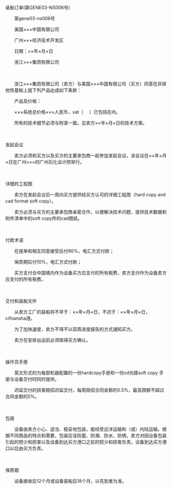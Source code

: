 



装船订单(第GENE03-NS006号)



 

　　第gene03-ns006号

　　美国×××中国有限公司

　　广州×××经济技术开发区

　　日期：××年×月×日　　

　　浙江×××集团有限公司

　　

　　浙江×××集团有限公司（卖方）与美国×××中国有限公司（买方）同意在非排他性基础上就下列产品达成如下条款：　　

　　产品及价格：

　　×××系统总价格×××人民币，vat（　 ）已包括在内。

　　所有的技术细节必须与附录一致。见卖方××年×月×日的技术方案。　　

　　


 发起会议



　　卖方必须和买方以及买方的主要承包商一起参加发起会议，该会议在××年×月×日在广州×××的广州石化设计院举行。　　

　　


 详细的工程图



　　卖方在发起会议后一周向买方提供经买方认可的详细工程图（hard copy and cad format soft copy）。

　　卖方必须与买方的主要承包商亲密合作，以便解决技术问题、提供技术数据和附件清单中的soft copy件的cad图纸。　　

　　


 付款术语



　　在提单和相互同意接受后付90%，电汇方式付款；

　　保质期后付10%，电汇方式付款；

　　买方支付合中国境内作为设备买方应支付的所有税费，卖方支付作为设备卖方应支付的所有税费。　　

　　


 交付和装船文件



　　从卖方工厂的装船将不早于：××年×月×日，不迟于：××年×月×日，cifnansha港。

　　为了加快速度，卖方不得不以双周进度报告的方式通知买方。

　　卖方在安排出运前必须取得买方确认。　　

　　


 操作员手册



　　英文形式的为每部机器配置的一份hardcopy手册和一份cd光碟soft copy 手册与设备交付时同时提供。

　　迟延交付的损害赔偿迟延交付，每周赔偿合同金额的0.5%，最高限额不超过合同金额的5%。　　

　　


 包装



　　设备由卖方小心、适当、稳妥地包装，能经受远洋运输和（或）内陆运输。根据不同商品的特点和需要，包装应该防震、防潮、防水、防锈。卖方对因设备包装引起的短少和损害以及设备到达买方港口之前的短少和损害负责。设备到达买方港口以后由买方负责。

　　


 保质期



　　设备接收后12个月或设备装船后18个月，以先到者为准。

　　